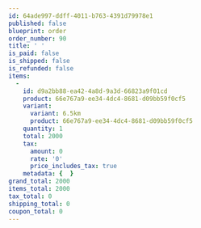```yaml
---
id: 64ade997-ddff-4011-b763-4391d79978e1
published: false
blueprint: order
order_number: 90
title: ' '
is_paid: false
is_shipped: false
is_refunded: false
items:
  -
    id: d9a2bb88-ea42-4a8d-9a3d-66823a9f01cd
    product: 66e767a9-ee34-4dc4-8681-d09bb59f0cf5
    variant:
      variant: 6.5km
      product: 66e767a9-ee34-4dc4-8681-d09bb59f0cf5
    quantity: 1
    total: 2000
    tax:
      amount: 0
      rate: '0'
      price_includes_tax: true
    metadata: {  }
grand_total: 2000
items_total: 2000
tax_total: 0
shipping_total: 0
coupon_total: 0
---
```

